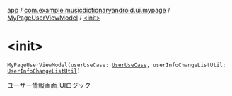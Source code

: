 [app](../../index.md) / [com.example.musicdictionaryandroid.ui.mypage](../index.md) / [MyPageUserViewModel](index.md) / [&lt;init&gt;](./-init-.md)

# &lt;init&gt;

`MyPageUserViewModel(userUseCase: `[`UserUseCase`](../../com.example.musicdictionaryandroid.domain.usecase/-user-use-case/index.md)`, userInfoChangeListUtil: `[`UserInfoChangeListUtil`](../../com.example.musicdictionaryandroid.ui.util/-user-info-change-list-util/index.md)`)`

ユーザー情報画面_UIロジック

